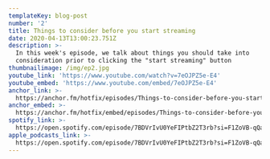 ```yaml
---
templateKey: blog-post
number: '2'
title: Things to consider before you start streaming
date: 2020-04-13T13:00:23.751Z
description: >-
  In this week's episode, we talk about things you should take into
  consideration prior to clicking the "start streaming" button
thumbnailimage: /img/ep2.jpg
youtube_link: 'https://www.youtube.com/watch?v=7eOJPZ5e-E4'
youtube_embed: 'https://www.youtube.com/embed/7eOJPZ5e-E4'
anchor_link: >-
  https://anchor.fm/hotfix/episodes/Things-to-consider-before-you-start-streaming-ecn747
anchor_embed: >-
  https://anchor.fm/hotfix/embed/episodes/Things-to-consider-before-you-start-streaming-ecn747/a-a1tvdkf
spotify_link: >-
  https://open.spotify.com/episode/7BDVrIvU0YeFIPtbZ2T3rb?si=F1ZoVB-qQaGN0be6-i3xBw
apple_podcasts_link: >-
  https://open.spotify.com/episode/7BDVrIvU0YeFIPtbZ2T3rb?si=F1ZoVB-qQaGN0be6-i3xBw
---
```

